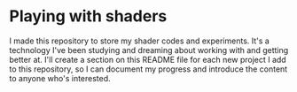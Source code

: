 # Playing with shaders

I made this repository to store my shader codes and experiments. It's a technology I've been studying and dreaming about working with and getting better at. I'll create a section on this README file for each new project I add to this repository, so I can document my progress and introduce the content to anyone who's interested.
